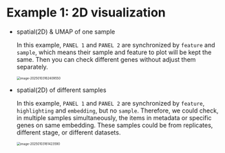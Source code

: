 # Example 1: 2D visualization

- spatial(2D) & UMAP of one sample

  In this example, `PANEL 1` and `PANEL 2` are synchronized by `feature` and `sample`, which means their sample and feature to plot will be kept the same. Then you can check different genes without adjust them separately.

  <img src="https://pic-md-1259550128.cos.ap-nanjing.myqcloud.com/image-20250103162409550.png" alt="image-20250103162409550" style="zoom:50%;" />

  

- spatial(2D) of different samples

  In this example, `PANEL 1` and `PANEL 2` are synchronized by `feature`, `highlighting` and `embedding`, but no `sample`. Therefore, we could check, in multiple samples simultaneously, the items in metadata or specific genes on same embedding. These samples could be from replicates, different stage, or different datasets.

  <img src="https://pic-md-1259550128.cos.ap-nanjing.myqcloud.com/image-20250103161423590.png" alt="image-20250103161423590" style="zoom:50%;" />

